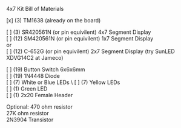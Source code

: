 4x7 Kit Bill of Materials

[x] (3) TM1638 (already on the board)

[ ] (3) SR420561N (or pin equivilent) 4x7 Segment Display \
[ ] (12) SM420561N (or pin equivilent) 1x7 Segment Display \
or \
[ ] (12) C-652G (or pin equivilent) 2x7 Segment Display (try SunLED XDVG14C2 at Jameco)

[ ] (19) Button Switch 6x6x6mm \
[ ] (19) 1N4448 Diode \
[ ] (7) White or Blue LEDs \ 
[ ] (7) Yellow LEDs \
[ ] (1) Green LED \
[ ] (1) 2x20 Female Header 

Optional:
470 ohm resistor \
27K ohm resistor \
2N3904 Transistor 
